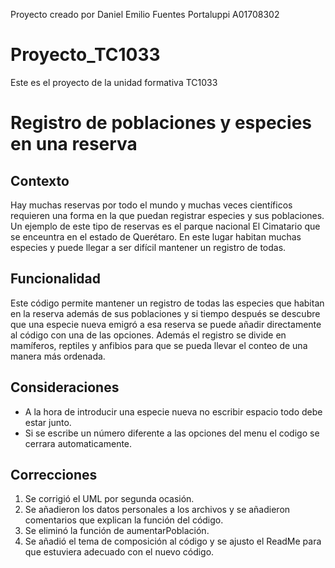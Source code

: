 Proyecto creado por Daniel Emilio Fuentes Portaluppi A01708302


# Proyecto_TC1033
Este es el proyecto de la unidad formativa TC1033


# Registro de poblaciones y especies en una reserva

## Contexto

Hay muchas reservas por todo el mundo y muchas veces científicos requieren una forma en la que puedan registrar especies y sus poblaciones. Un ejemplo de este tipo de reservas es el parque nacional El Cimatario que se enceuntra en el estado de Querétaro. En este lugar habitan muchas especies y puede llegar a ser difícil mantener un registro de todas.

## Funcionalidad

Este código permite mantener un registro de todas las especies que habitan en la reserva además de sus poblaciones y si tiempo después se descubre que una especie nueva emigró a esa reserva se puede añadir directamente al código con una de las opciones. Además el registro se divide en mamíferos, reptiles y anfibios para que se pueda llevar el conteo de una manera más ordenada.

## Consideraciones

- A la hora de introducir una especie nueva no escribir espacio todo debe estar junto. 
- Si se escribe un número diferente a las opciones del menu el codigo se cerrara automaticamente.

## Correcciones
1.  Se corrigió el UML por segunda ocasión.
2.  Se añadieron los datos personales a los archivos y se añadieron comentarios que explican la función del código.
3.  Se eliminó la función de aumentarPoblación.
4.  Se añadió el tema de composición al código y se ajusto el ReadMe para que estuviera adecuado con el nuevo código. 
